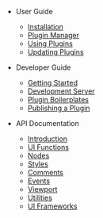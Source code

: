 <!-- prettier-ignore -->
* User Guide

	* [Installation](userGuide/installation)
	* [Plugin Manager](userGuide/manager)
	* [Using Plugins](userGuide/usingPlugins)
	* [Updating Plugins](userGuide/update)

* Developer Guide

	* [Getting Started](developerGuide/gettingStarted)
	* [Development Server](developerGuide/devServer)
	* [Plugin Boilerplates](developerGuide/boilerplates)
	* [Publishing a Plugin](developerGuide/publish)

* API Documentation

	* [Introduction](api/introduction)
	* [UI Functions](api/ui)
	* [Nodes](api/nodes)
	* [Styles](api/styles)
	* [Comments](api/comments)
	* [Events](api/events)
	* [Viewport](api/viewport)
	* [Utilities](api/utilities)
	* [UI Frameworks](api/frameworks)

